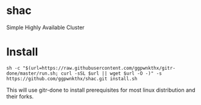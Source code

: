 # shac
 Simple Highly Available Cluster

 # Install
 ```sh -c "$(url=https://raw.githubusercontent.com/ggpwnkthx/gitr-done/master/run.sh; curl -sSL $url || wget $url -O -)" -s https://github.com/ggpwnkthx/shac.git install.sh```
 
This will use gitr-done to install prerequisites for most linux distribution and their forks.